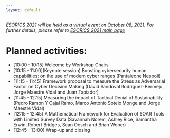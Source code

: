 ```yaml
---
layout: default
---
```

*ESORICS 2021 will be held as a virtual event on October 08, 2021. For further details, please refer to [ESORICS 2021 main page](https://esorics2021.athene-center.de/index.php)*

# Planned activities:
* [10:00 - 10:15] Welcome by Workshop Chairs
* [10:15 - 11:00](Keynote session) Boosting cybersecurity human capabilities: on the use of modern cyber ranges (Pantaleone Nespoli)
* [11:15 - 11:45] Framework proposal to measure the Stress as Adversarial Factor on Cyber Decision Making (David Sandoval Rodríguez-Bermejo, Jorge Maestre Vidal and Juan Tapiador)
* [11:45 - 12:15] Measuring the impact of Tactical Denial of Sustainability (Pedro Ramon Y Cajal Ramo, Marco Antonio Sotelo Monge and Jorge Maestre Vidal)
* [12:15 - 12:45] A Mathematical Framework for Evaluation of SOAR Tools with Limited Survey Data (Savannah Norem, Ashley Rice, Samantha Erwin, Robert Bridges, Sean Oesch and Brian Weber)
* [12:45 - 13:00] Wrap-up and closing
